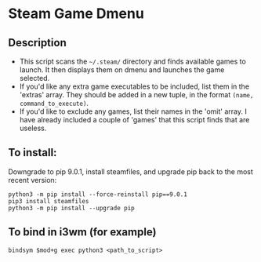 # Steam Game Dmenu

## Description

- This script scans the `~/.steam/` directory and finds available games to launch. It then displays them on dmenu and launches the game selected.
- If you'd like any extra game executables to be included, list them in the 'extras' array. They should be added in a new tuple, in the format `(name, command_to_execute)`.
- If you'd like to exclude any games, list their names in the 'omit' array. I have already included a couple of 'games' that this script finds that are useless.

## To install:
Downgrade to pip 9.0.1, install steamfiles, and upgrade pip back to the most recent version:
```
python3 -m pip install --force-reinstall pip==9.0.1
pip3 install steamfiles
python3 -m pip install --upgrade pip
```

## To bind in i3wm (for example)
`bindsym $mod+g exec python3 <path_to_script>`
